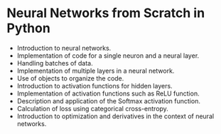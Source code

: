 # Neural Networks from Scratch in Python
   - Introduction to neural networks.
   - Implementation of code for a single neuron and a neural layer.
   - Handling batches of data.
   - Implementation of multiple layers in a neural network.
   - Use of objects to organize the code.
   - Introduction to activation functions for hidden layers.
   - Implementation of activation functions such as ReLU function.
   - Description and application of the Softmax activation function.
   - Calculation of loss using categorical cross-entropy.
   - Introduction to optimization and derivatives in the context of neural networks.
